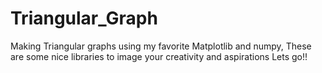 # Triangular_Graph
Making Triangular graphs using my favorite Matplotlib and numpy, 
These are some nice libraries to image your creativity and aspirations
Lets go!!
